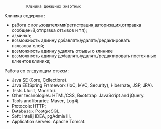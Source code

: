               Клиника домашних животных

Клиника содержит:
- работа с пользователями(регистрация,авторизация,отправка сообщений,отправка отзывов и т.п);
- админка;
- возможность админу добавлять/удалять/редактировать пользователей;
- возможность админу удалять отзывы о клинике;
- возможность админу добавлять/удалять/редактировать постоянных клиентов клиники;

Работа со следующим стэком:
- Java SE (Core, Collections).
- Java EE(Spring Framework (IoC, MVC, Security), Hibernate, JSP, JPA). <br>
- Tests (Junit, Mockito). <br>
- Other technologies: HTML/CSS, Bootstrap, JavaScript and jQuery. <br>
- Tools and libraries: Maven, Log4j. <br>
- Protocols: HTTP; <br>
- Databases: PostgreSQL. <br>
- Soft: Intelijj IDEA, pgAdmin III. <br>
- Application servers: Apache Tomcat. <br>

